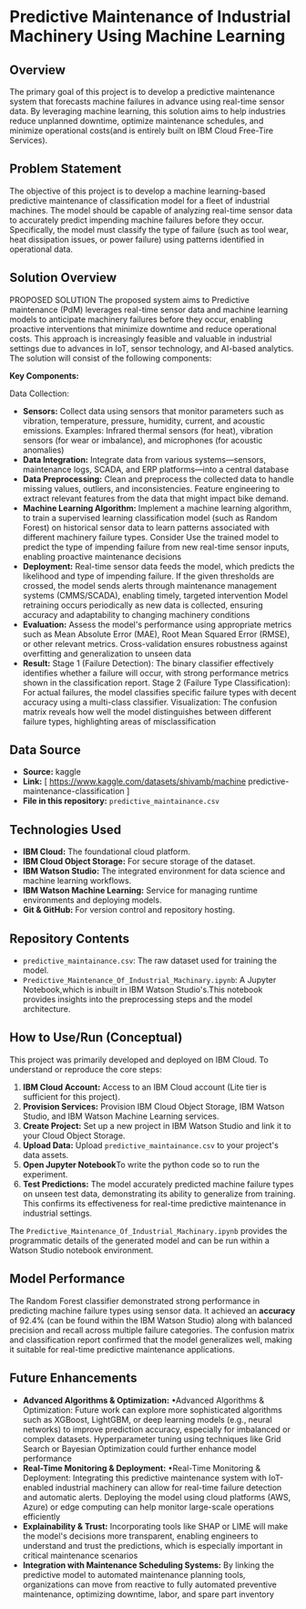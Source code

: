 # Predictive Maintenance of Industrial Machinery Using Machine Learning

## Overview

The primary goal of this project is to develop a predictive maintenance system that forecasts machine failures in advance using real-time sensor data. By leveraging machine learning, this solution aims to help industries reduce unplanned downtime, optimize maintenance schedules, and minimize operational costs(and is entirely built on IBM Cloud Free-Tire Services).

## Problem Statement

 The objective of this project is to develop a machine learning-based predictive 
maintenance of classification model for a fleet of industrial machines. The model 
should be capable of analyzing real-time sensor data to accurately predict 
impending machine failures before they occur. Specifically, the model must classify 
the type of failure (such as tool wear, heat dissipation issues, or power failure) using 
patterns identified in operational data. 

## Solution Overview

PROPOSED SOLUTION
 The proposed system aims to Predictive maintenance (PdM) leverages real-time sensor data and machine learning models to anticipate machinery failures before they occur, enabling proactive interventions that minimize downtime 
and reduce operational costs. This approach is increasingly feasible and valuable in industrial settings due to advances in IoT, sensor technology, and AI-based analytics. The solution will consist of the following components:
 

**Key Components:**

Data Collection:
 * **Sensors:** Collect data using sensors that monitor parameters such as vibration, temperature, pressure, humidity, current, and acoustic emissions.
 Examples: Infrared thermal sensors (for heat), vibration sensors (for wear or imbalance), and microphones (for acoustic anomalies)
 * **Data Integration:** Integrate data from various systems—sensors, maintenance logs, SCADA, and ERP platforms—into a central database
 * **Data Preprocessing:**
 Clean and preprocess the collected data to handle missing values, outliers, and inconsistencies.
 Feature engineering to extract relevant features from the data that might impact bike demand.
 * **Machine Learning Algorithm:**
 Implement a machine learning algorithm, to train a supervised learning classification model (such as Random Forest) on historical sensor data to learn patterns associated with different machinery failure types.
 Consider Use the trained model to predict the type of impending failure from new real-time sensor inputs, enabling proactive maintenance decisions
 * **Deployment:**
 Real-time sensor data feeds the model, which predicts the likelihood and type of impending failure.
 If the given thresholds are crossed, the model sends alerts through maintenance management systems (CMMS/SCADA), enabling timely, targeted intervention
 Model retraining occurs periodically as new data is collected, ensuring accuracy and adaptability to changing machinery conditions
 * **Evaluation:**
 Assess the model's performance using appropriate metrics such as Mean Absolute Error (MAE), Root Mean Squared Error (RMSE), or other relevant metrics.
 Cross-validation ensures robustness against overfitting and generalization to unseen data
 * **Result:**
 Stage 1 (Failure Detection): The binary classifier effectively identifies whether a failure will occur, with strong performance metrics shown in the classification report.
 Stage 2 (Failure Type Classification): For actual failures, the model classifies specific failure types with decent accuracy using a multi-class classifier.
 Visualization: The confusion matrix reveals how well the model distinguishes between different failure types, highlighting areas of misclassification
## Data Source
* **Source:** kaggle
* **Link:** [  https://www.kaggle.com/datasets/shivamb/machine
predictive-maintenance-classification ]
* **File in this repository:** `predictive_maintainance.csv`

## Technologies Used

* **IBM Cloud:** The foundational cloud platform.
* **IBM Cloud Object Storage:** For secure storage of the dataset.
* **IBM Watson Studio:** The integrated environment for data science and machine learning workflows.
* **IBM Watson Machine Learning:** Service for managing runtime environments and deploying models.
* **Git & GitHub:** For version control and repository hosting.

## Repository Contents

* `predictive_maintainance.csv`: The raw dataset used for training the model.
* `Predictive_Maintenance_Of_Industrial_Machinary.ipynb`: A Jupyter Notebook,which is inbuilt in IBM Watson Studio's.This notebook provides insights into the preprocessing steps and the model architecture.

## How to Use/Run (Conceptual)

This project was primarily developed and deployed on IBM Cloud. To understand or reproduce the core steps:

1.  **IBM Cloud Account:** Access to an IBM Cloud account (Lite tier is sufficient for this project).
2.  **Provision Services:** Provision IBM Cloud Object Storage, IBM Watson Studio, and IBM Watson Machine Learning services.
3.  **Create Project:** Set up a new project in IBM Watson Studio and link it to your Cloud Object Storage.
4.  **Upload Data:** Upload `predictive_maintainance.csv` to your project's data assets.
5.  **Open Jupyter Notebook**To write the python code so to run the experiment.
6.  **Test Predictions:** The model accurately predicted machine failure types on unseen test data, demonstrating its ability to generalize from training. This confirms its effectiveness for real-time predictive maintenance in industrial settings.

The `Predictive_Maintenance_Of_Industrial_Machinary.ipynb` provides the programmatic details of the generated model and can be run within a Watson Studio notebook environment.

## Model Performance

The Random Forest classifier demonstrated strong performance in predicting machine failure types using sensor data. It achieved an **accuracy** of 92.4% (can be found within the IBM Watson Studio) along with balanced precision and recall across multiple failure categories. The confusion matrix and classification report confirmed that the model generalizes well, making it suitable for real-time predictive maintenance applications.

## Future Enhancements

* **Advanced Algorithms & Optimization:**  •Advanced Algorithms & Optimization:
Future work can explore more sophisticated algorithms such as XGBoost, LightGBM, or deep learning models (e.g., 
neural networks) to improve prediction accuracy, especially for imbalanced or complex datasets. Hyperparameter 
tuning using techniques like Grid Search or Bayesian Optimization could further enhance model performance
* **Real-Time Monitoring & Deployment:** •Real-Time Monitoring & Deployment:
Integrating this predictive maintenance system with IoT-enabled industrial machinery can allow for real-time failure 
detection and automatic alerts. Deploying the model using cloud platforms (AWS, Azure) or edge computing can help 
monitor large-scale operations efficiently
* **Explainability & Trust:** Incorporating tools like SHAP or LIME will make the model's decisions more transparent, enabling engineers to 
understand and trust the predictions, which is especially important in critical maintenance scenarios
* **Integration with Maintenance Scheduling Systems:** By linking the predictive model to automated maintenance planning tools, organizations can move from reactive to 
fully automated preventive maintenance, optimizing downtime, labor, and spare part inventory
